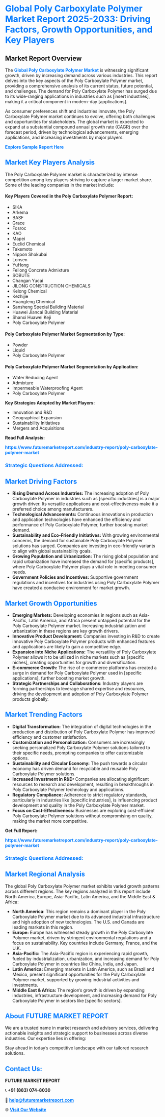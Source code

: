 <h1 style="color: #007BFF;">Global Poly Carboxylate Polymer Market Report 2025-2033: Driving Factors, Growth Opportunities, and Key Players</h1>

<section id="overview">
<h2>Market Report Overview</h2>
<p>The <a href="https://www.futuremarketreport.com/industry-report/poly-carboxylate-polymer-market" style="color: #007BFF; text-decoration: none;"><strong>Global Poly Carboxylate Polymer Market</strong></a> is witnessing significant growth, driven by increasing demand across various industries. This report delves into the key aspects of the Poly Carboxylate Polymer market, providing a comprehensive analysis of its current status, future potential, and challenges. The demand for Poly Carboxylate Polymer has surged due to its wide-ranging applications in industries such as [insert industries], making it a critical component in modern-day [applications].</p>
<p>As consumer preferences shift and industries innovate, the Poly Carboxylate Polymer market continues to evolve, offering both challenges and opportunities for stakeholders. The global market is expected to expand at a substantial compound annual growth rate (CAGR) over the forecast period, driven by technological advancements, emerging applications, and increasing investments by major players.</p>
</section>

<section id="overview">
<p><a href="https://www.futuremarketreport.com/request-sample/reportId=30656" style="color: #007BFF; text-decoration: none;"><strong>Explore Sample Report Here</strong></a></p>
</section>

<section id="key-players">
<h2 style="color: #007BFF;">Market Key Players Analysis</h2>
<p>The Poly Carboxylate Polymer market is characterized by intense competition among key players striving to capture a larger market share. Some of the leading companies in the market include:</p>
<h4>Key Players Covered in the Poly Carboxylate Polymer Report:</h4>
<ul><li>SIKA</li><li>Arkema</li><li>BASF</li><li>Grace</li><li>Fosroc</li><li>KAO</li><li>Mapei</li><li>Euclid Chemical</li><li>Takemoto</li><li>Nippon Shokubai</li><li>Lonsen</li><li>YuHong</li><li>Feilong Concrete Admixture</li><li>SOBUTE</li><li>Changan Yucai</li><li>JILONG CONSTRUCTION CHEMICALS</li><li>Kelong Chemical</li><li>Kezhijie</li><li>Huangteng Chemical</li><li>Sansheng Special Building Material</li><li>Huawei Jiancai Building Material</li><li>Shanxi Huawei Keji</li><li>Poly Carboxylate Polymer</li></ul>
<h4>Poly Carboxylate Polymer Market Segmentation by Type:</h4>
<ul><li>Powder</li><li>Liquid</li><li>Poly Carboxylate Polymer</li></ul>

<h4>Poly Carboxylate Polymer Market Segmentation by Application:</h4>
<ul><li>Water Reducing Agent</li><li>Admixture</li><li>Impermeable Waterproofing Agent</li><li>Poly Carboxylate Polymer</li></ul>
<p><strong>Key Strategies Adopted by Market Players:</strong></p>
<ul>
<li>Innovation and R&D</li>
<li>Geographical Expansion</li>
<li>Sustainability Initiatives</li>
<li>Mergers and Acquisitions</li>
</ul>
</section>

<section>
<p><strong>Read Full Analysis: </strong></p><a href="https://www.futuremarketreport.com/industry-report/poly-carboxylate-polymer-market" style="color: #007BFF; text-decoration: none;"><strong>https://www.futuremarketreport.com/industry-report/poly-carboxylate-polymer-market</strong></a>
<h3 style="color: #007BFF;">Strategic Questions Addressed:</h3>
</section>

<section id="driving-factors">
<h2 style="color: #007BFF;">Market Driving Factors</h2>
<ul>
<li><strong>Rising Demand Across Industries:</strong> The increasing adoption of Poly Carboxylate Polymer in industries such as [specific industries] is a major growth driver. Its versatile applications and cost-effectiveness make it a preferred choice among manufacturers.</li>
<li><strong>Technological Advancements:</strong> Continuous innovations in production and application technologies have enhanced the efficiency and performance of Poly Carboxylate Polymer, further boosting market demand.</li>
<li><strong>Sustainability and Eco-Friendly Initiatives:</strong> With growing environmental concerns, the demand for sustainable Poly Carboxylate Polymer solutions has surged. Companies are investing in eco-friendly variants to align with global sustainability goals.</li>
<li><strong>Growing Population and Urbanization:</strong> The rising global population and rapid urbanization have increased the demand for [specific products], where Poly Carboxylate Polymer plays a vital role in meeting consumer needs.</li>
<li><strong>Government Policies and Incentives:</strong> Supportive government regulations and incentives for industries using Poly Carboxylate Polymer have created a conducive environment for market growth.</li>
</ul>
</section>

<section id="growth-opportunities">
<h2 style="color: #007BFF;">Market Growth Opportunities</h2>
<ul>
<li><strong>Emerging Markets:</strong> Developing economies in regions such as Asia-Pacific, Latin America, and Africa present untapped potential for the Poly Carboxylate Polymer market. Increasing industrialization and urbanization in these regions are key growth drivers.</li>
<li><strong>Innovative Product Development:</strong> Companies investing in R&D to create innovative Poly Carboxylate Polymer products with enhanced features and applications are likely to gain a competitive edge.</li>
<li><strong>Expansion into Niche Applications:</strong> The versatility of Poly Carboxylate Polymer allows it to be utilized in niche markets such as [specific niches], creating opportunities for growth and diversification.</li>
<li><strong>E-commerce Growth:</strong> The rise of e-commerce platforms has created a surge in demand for Poly Carboxylate Polymer used in [specific applications], further boosting market growth.</li>
<li><strong>Strategic Partnerships and Collaborations:</strong> Industry players are forming partnerships to leverage shared expertise and resources, driving the development and adoption of Poly Carboxylate Polymer products globally.</li>
</ul>
</section>

<section id="trending-factors">
<h2 style="color: #007BFF;">Market Trending Factors</h2>
<ul>
<li><strong>Digital Transformation:</strong> The integration of digital technologies in the production and distribution of Poly Carboxylate Polymer has improved efficiency and customer satisfaction.</li>
<li><strong>Customization and Personalization:</strong> Consumers are increasingly seeking personalized Poly Carboxylate Polymer solutions tailored to their specific needs, prompting companies to offer customizable options.</li>
<li><strong>Sustainability and Circular Economy:</strong> The push towards a circular economy has driven demand for recyclable and reusable Poly Carboxylate Polymer solutions.</li>
<li><strong>Increased Investment in R&D:</strong> Companies are allocating significant resources to research and development, resulting in breakthroughs in Poly Carboxylate Polymer technology and applications.</li>
<li><strong>Regulatory Compliance:</strong> Adherence to strict regulatory standards, particularly in industries like [specific industries], is influencing product development and quality in the Poly Carboxylate Polymer market.</li>
<li><strong>Focus on Cost-Effectiveness:</strong> Businesses are exploring cost-efficient Poly Carboxylate Polymer solutions without compromising on quality, making the market more competitive.</li>
</ul>
</section>

<section>
<p><strong>Get Full Report: </strong></p><a href="https://www.futuremarketreport.com/industry-report/poly-carboxylate-polymer-market" style="color: #007BFF; text-decoration: none;"><strong>https://www.futuremarketreport.com/industry-report/poly-carboxylate-polymer-market</strong></a>
<h3 style="color: #007BFF;">Strategic Questions Addressed:</h3>
</section>


<section id="regional-analysis">
<h2 style="color: #007BFF;">Market Regional Analysis</h2>
<p>The global Poly Carboxylate Polymer market exhibits varied growth patterns across different regions. The key regions analyzed in this report include North America, Europe, Asia-Pacific, Latin America, and the Middle East & Africa:</p>
<ul>
<li><strong>North America:</strong> This region remains a dominant player in the Poly Carboxylate Polymer market due to its advanced industrial infrastructure and high adoption of new technologies. The U.S. and Canada are leading markets in this region.</li>
<li><strong>Europe:</strong> Europe has witnessed steady growth in the Poly Carboxylate Polymer market, driven by stringent environmental regulations and a focus on sustainability. Key countries include Germany, France, and the U.K.</li>
<li><strong>Asia-Pacific:</strong> The Asia-Pacific region is experiencing rapid growth, fueled by industrialization, urbanization, and increasing demand for Poly Carboxylate Polymer in countries like China, India, and Japan.</li>
<li><strong>Latin America:</strong> Emerging markets in Latin America, such as Brazil and Mexico, present significant opportunities for the Poly Carboxylate Polymer market, supported by growing industrial activities and investments.</li>
<li><strong>Middle East & Africa:</strong> The region’s growth is driven by expanding industries, infrastructure development, and increasing demand for Poly Carboxylate Polymer in sectors like [specific sectors].</li>
</ul>
</section>

<footer>
<h2 style="color: #007BFF;">About FUTURE MARKET REPORT</h2>
<p>We are a trusted name in market research and advisory services, delivering actionable insights and strategic support to businesses across diverse industries. Our expertise lies in offering:</p>

<p>Stay ahead in today’s competitive landscape with our tailored research solutions.</p>

<h2 style="color: #007BFF;">Contact Us:</h2>
<p><strong>FUTURE MARKET REPORT</strong></p>
<p>📞 <strong>+91 (883) 074-8030</strong></p>
<p>📧 <strong><a href="mailto:help@futuremarketreport.com" style="color: #007BFF;">help@futuremarketreport.com</a></strong></p>
<p>🌐 <strong><a href="https://www.futuremarketreport.com/" style="color: #007BFF;">Visit Our Website</a></strong></p>
</footer>